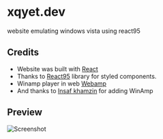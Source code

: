 # xqyet.dev
website emulating windows vista using react95 

## Credits
* Website was built with [React](https://github.com/facebook/react)
* Thanks to [React95](https://github.com/React95/React95) library for styled components.
* Winamp player in web [Webamp](https://github.com/captbaritone/webamp)
* And thanks to [Insaf khamzin](https://github.com/InsafKhamzin) for adding WinAmp

## Preview
![Screenshot](https://res.cloudinary.com/dnjuew3lw/image/upload/v1744053329/Screenshot_2025-02-20_145604_zwxgyj.png)
